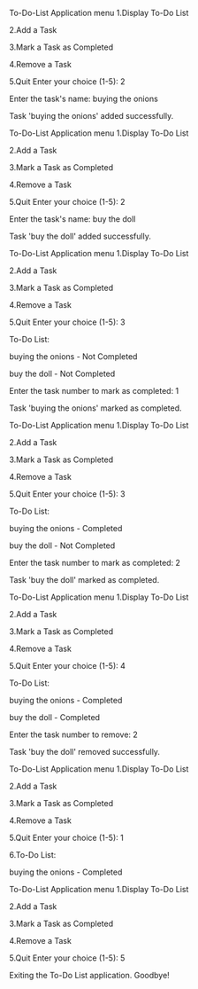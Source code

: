 To-Do-List Application menu
1.Display To-Do List

2.Add a Task

3.Mark a Task as Completed

4.Remove a Task

5.Quit Enter your choice (1-5): 2

Enter the task's name: buying the onions

Task 'buying the onions' added successfully.


To-Do-List Application menu
1.Display To-Do List

2.Add a Task

3.Mark a Task as Completed

4.Remove a Task

5.Quit Enter your choice (1-5): 2

Enter the task's name: buy the doll

Task 'buy the doll' added successfully.


To-Do-List Application menu
1.Display To-Do List

2.Add a Task

3.Mark a Task as Completed

4.Remove a Task

5.Quit Enter your choice (1-5): 3

To-Do List:

buying the onions - Not Completed

buy the doll - Not Completed

Enter the task number to mark as completed: 1

Task 'buying the onions' marked as completed.


To-Do-List Application menu
1.Display To-Do List

2.Add a Task

3.Mark a Task as Completed

4.Remove a Task

5.Quit Enter your choice (1-5): 3

To-Do List:

buying the onions - Completed

buy the doll - Not Completed

Enter the task number to mark as completed: 2

Task 'buy the doll' marked as completed.


To-Do-List Application menu
1.Display To-Do List

2.Add a Task

3.Mark a Task as Completed

4.Remove a Task

5.Quit Enter your choice (1-5): 4

To-Do List:

buying the onions - Completed

buy the doll - Completed

Enter the task number to remove: 2

Task 'buy the doll' removed successfully.


To-Do-List Application menu
1.Display To-Do List

2.Add a Task

3.Mark a Task as Completed

4.Remove a Task

5.Quit Enter your choice (1-5): 1

6.To-Do List:

buying the onions - Completed


To-Do-List Application menu
1.Display To-Do List

2.Add a Task

3.Mark a Task as Completed

4.Remove a Task

5.Quit Enter your choice (1-5): 5

Exiting the To-Do List application. Goodbye!
